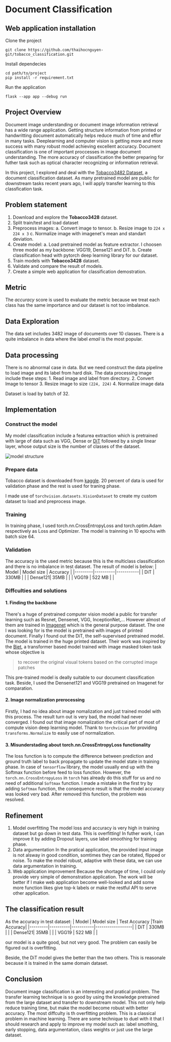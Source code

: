 # Document Classification

## Web application installation
Clone the project
```
git clone https://github.com/thaihocnguyen-git/tobacco_classification.git
```
Install dependecies

```
cd path/to/project
pip install -r requirement.txt
```
Run the application
```
flask --app app --debug run
```

## Project Overview

Document image understanding or document image information retrieval has a wide range application. Getting structure information from printed or handwritting document automatically helps reduce much of time and effor in many tasks. Deeplearning and computer vision is getting more and more success with many robust model achieving excellent accuracy. Document classification is one of important proccesses in image document understanding. The more accuracy of classification the better preparing for futher task such as optical character recognizing or information retrieval. 

In this project, I explored and deal with the [Tobacco3482 Dataset](https://wiki.umiacs.umd.edu/clip/index.php/Main_Page), a document classification dataset. As many pretrained model are public for downstream tasks recent years ago, I will apply transfer learning to this classfication task.
## Problem statement
1. Download and explore the **Tobacco3428** dataset.
2. Split train/test and load dataset
3. Preprocess images:
a. Convert image to tensor.
b. Resize image to `224 x 224 x 3`
c. Normalize image with imagenet's mean and standart deviation.
4. Create model:
a. Load pretrained model as feature extractor. I choosen three model as my backbone: VGG19, Dense121 and DiT.
b. Create classification head with pytorch deep learning library for our dataset.
5. Train models with **Tobacco3428** dataset.
6. Validate and compare the result of models.
7. Create a simple web application for classification demostration.
## Metric
The *accuracy* score is used to evaluate the metric because we treat each class has the same importance and our dataset is not too imbalance.
## Data Exploration
The data set includes 3482 image of documents over 10 classes.
There is a quite imbalance in data where the label *email* is the most popular.
## Data processing
There is no abnormal case in data. But we need construct the data pipeline to load image and its label from hard disk.
The data processing image include these steps:
		1. Read image and label from directory.
		2. Convert Image to tensor
		3. Resize image to size `(224, 224)`
		4. Normalize image data

Dataset is load by batch of 32.

## Implementation
### Construct the model

My model classification include a featurea extraction which is pretrained with large of data such as VGG, Dense or [DiT](https://arxiv.org/pdf/2203.02378.pdf) followed by a single linear layer, whose output size is the number of classes of the dataset.

![model structure](https://github.com/thaihocnguyen-git/tobacco_classification/blob/main/images/model.png)

### Prepare data
Tobacco dataset is downloaded from [kaggle](https://www.kaggle.com/datasets/patrickaudriaz/tobacco3482jpg). 20 percent of data is used for validation phase and the rest is used for traning phase.

I made use of `torchvision.datasets.VisionDataset` to create my custom dataset to load and preprocess image.

### Training
In training phase, I used torch.nn.CrossEntropyLoss and torch.optim.Adam respectively as Loss and Optimizer. The model is trainning in 10 epochs with batch size 64.

### Validation
The accuracy is the used metric because this is the multiclass classification and there is no imbalance in test dataset.
The result of model is below:
| Model | Model size | Accuracy  |
|---------|----------|-----------|
| DiT     | 330MB    |           |
| Dense121| 35MB     |           |
| VGG19   | 522 MB   |           |

### Diffculties and solutions
#### 1. Finding the backbone
There's a huge of pretrained computer vision model a public for transfer learning such as Resnet, Densenet, VGG, InceptionNet,... However almost of them are trained in [Imagenet](https://www.image-net.org/) which is the general purpose dataset. The one I was looking for is the model is pretrained with images of printed document. Finally I found out the DiT, the self-supervised pretrained model. The model is trained in the huge printed dataset. Their work was inspired by the [Biet](https://arxiv.org/pdf/2106.08254.pdf), a transformer based model trained with image masked token task whose objective is
>  to recover the original visual tokens based on the corrupted image patches

This pre-trained model is deally suitable to our document classification task.
Beside, I used the Densenet121 and VGG19 pretrained on Imagenet for comparation.
#### 2. Image normalization prerocessing
Firstly, I had no idea about image nomalization and just trained model with this process. The result turn out is very bad, the model had never converged. I found out that image nomalization the critical part of most of compute vision deep learning model. Thank to `torchvision` for providing `transforms.Normalize` to easily use of normalization.
#### 3. Misunderstading about torch.nn.CrossEntropyLoss functionality
The loss function is to compute the difference between prediction and ground truth label to back propagate to update the model state in training phase. In case of `tensorflow` library, the model usually end up with the Softmax function before feed to loss function. However, the `torch.nn.CrossEntropyLoss` in 	`torch` has already do this stuff for us and no need of additional `Softmax` function. I made a mistake in the first try by adding `Softmax` function, the consequence result is that the model accuracy was looked very bad. After removed this function, the problem was resolved.

## Refinement
1. Model overfitting
	The model loss and accuracy is very high in training dataset but go down in test data. This is overfitting! In futher work, I can improve it by adding Dropout layers, use label smoothing for training phase.
2. Data argumentation
    In the pratical application, the provided input image is not alsway in good condition, somtimes they can be rotated, flipped or noise. To make the model robust, adaptive with these data, we can use data argumentation in training.
3. Web application improvement
	 Because the shortage of time, I could only provide very simple of demonstration application. The work will be better if I make web application become well-looked and add some more function likes give top-k labels or make the restful API to serve other application.

## The classification result
As the accuracy in test dataset:
| Model | Model size | Test Accuracy  |Train Accuracy|
|---------|----------|-----------|------------------|
| DiT     | 330MB    |           |
| Dense121| 35MB     |           |
| VGG19   | 522 MB   |           |

our model is a quite good, but not very good. The problem can easily be figured out is overfitting.  

Beside, the DiT model gives the better than the two others. This is reasonale because it is trained in the same domain dataset.

## Conclusion
Document image classification is an interesting and pratical problem. The transfer learning technique is so good by using the knowledge pretrained from the large dataset and transfer to downstream model. This not only help reduce training time, but make the model become robust with better accuracy.
The most diffculty is th overfitting problem. This is a classical problem in machine learning. There are some technique to duel with it that I should research and apply to improve my model such as: label smothing, early stopping, data argumentation, class weights or just use the large dataset.
